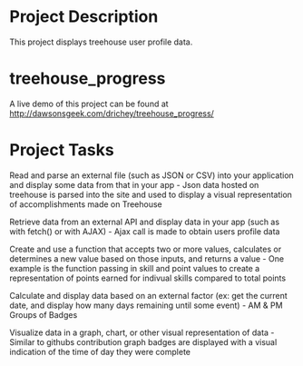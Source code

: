 # Project Description

This project displays treehouse user profile data. 

# treehouse_progress

A live demo of this project can be found at http://dawsonsgeek.com/drichey/treehouse_progress/

# Project Tasks

Read and parse an external file (such as JSON or CSV) into your application and display some data from that in your app
    - Json data hosted on treehouse is parsed into the site and used to display a visual representation of accomplishments made on Treehouse

Retrieve data from an external API and display data in your app (such as with fetch() or with AJAX)
    - Ajax call is made to obtain users profile data 

Create and use a function that accepts two or more values, calculates or determines a new value based on those inputs, and returns a value
    - One example is the function passing in skill and point values to create a representation of points earned for indivual skills compared to total points

Calculate and display data based on an external factor (ex: get the current date, and display how many days remaining until some event)
    - AM & PM Groups of Badges

Visualize data in a graph, chart, or other visual representation of data
    - Similar to githubs contribution graph badges are displayed with a visual indication of the time of day they were complete



